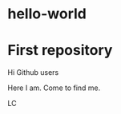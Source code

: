 # hello-world
First repository
================================
Hi Github users

Here I am. Come to find me.

LC
